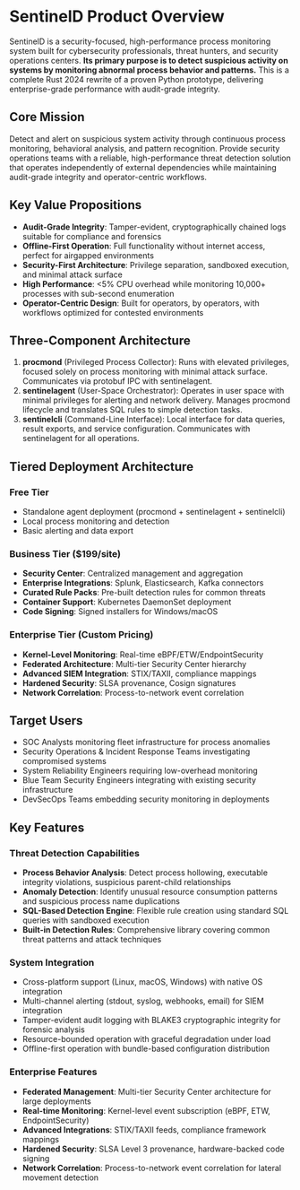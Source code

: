 # SentinelD Product Overview

SentinelD is a security-focused, high-performance process monitoring system built for cybersecurity professionals, threat hunters, and security operations centers. **Its primary purpose is to detect suspicious activity on systems by monitoring abnormal process behavior and patterns.** This is a complete Rust 2024 rewrite of a proven Python prototype, delivering enterprise-grade performance with audit-grade integrity.

## Core Mission

Detect and alert on suspicious system activity through continuous process monitoring, behavioral analysis, and pattern recognition. Provide security operations teams with a reliable, high-performance threat detection solution that operates independently of external dependencies while maintaining audit-grade integrity and operator-centric workflows.

## Key Value Propositions

- **Audit-Grade Integrity**: Tamper-evident, cryptographically chained logs suitable for compliance and forensics
- **Offline-First Operation**: Full functionality without internet access, perfect for airgapped environments
- **Security-First Architecture**: Privilege separation, sandboxed execution, and minimal attack surface
- **High Performance**: <5% CPU overhead while monitoring 10,000+ processes with sub-second enumeration
- **Operator-Centric Design**: Built for operators, by operators, with workflows optimized for contested environments

## Three-Component Architecture

1. **procmond** (Privileged Process Collector): Runs with elevated privileges, focused solely on process monitoring with minimal attack surface. Communicates via protobuf IPC with sentinelagent.
2. **sentinelagent** (User-Space Orchestrator): Operates in user space with minimal privileges for alerting and network delivery. Manages procmond lifecycle and translates SQL rules to simple detection tasks.
3. **sentinelcli** (Command-Line Interface): Local interface for data queries, result exports, and service configuration. Communicates with sentinelagent for all operations.

## Tiered Deployment Architecture

### Free Tier

- Standalone agent deployment (procmond + sentinelagent + sentinelcli)
- Local process monitoring and detection
- Basic alerting and data export

### Business Tier ($199/site)

- **Security Center**: Centralized management and aggregation
- **Enterprise Integrations**: Splunk, Elasticsearch, Kafka connectors
- **Curated Rule Packs**: Pre-built detection rules for common threats
- **Container Support**: Kubernetes DaemonSet deployment
- **Code Signing**: Signed installers for Windows/macOS

### Enterprise Tier (Custom Pricing)

- **Kernel-Level Monitoring**: Real-time eBPF/ETW/EndpointSecurity
- **Federated Architecture**: Multi-tier Security Center hierarchy
- **Advanced SIEM Integration**: STIX/TAXII, compliance mappings
- **Hardened Security**: SLSA provenance, Cosign signatures
- **Network Correlation**: Process-to-network event correlation

## Target Users

- SOC Analysts monitoring fleet infrastructure for process anomalies
- Security Operations & Incident Response Teams investigating compromised systems
- System Reliability Engineers requiring low-overhead monitoring
- Blue Team Security Engineers integrating with existing security infrastructure
- DevSecOps Teams embedding security monitoring in deployments

## Key Features

### Threat Detection Capabilities

- **Process Behavior Analysis**: Detect process hollowing, executable integrity violations, suspicious parent-child relationships
- **Anomaly Detection**: Identify unusual resource consumption patterns and suspicious process name duplications
- **SQL-Based Detection Engine**: Flexible rule creation using standard SQL queries with sandboxed execution
- **Built-in Detection Rules**: Comprehensive library covering common threat patterns and attack techniques

### System Integration

- Cross-platform support (Linux, macOS, Windows) with native OS integration
- Multi-channel alerting (stdout, syslog, webhooks, email) for SIEM integration
- Tamper-evident audit logging with BLAKE3 cryptographic integrity for forensic analysis
- Resource-bounded operation with graceful degradation under load
- Offline-first operation with bundle-based configuration distribution

### Enterprise Features

- **Federated Management**: Multi-tier Security Center architecture for large deployments
- **Real-time Monitoring**: Kernel-level event subscription (eBPF, ETW, EndpointSecurity)
- **Advanced Integrations**: STIX/TAXII feeds, compliance framework mappings
- **Hardened Security**: SLSA Level 3 provenance, hardware-backed code signing
- **Network Correlation**: Process-to-network event correlation for lateral movement detection
